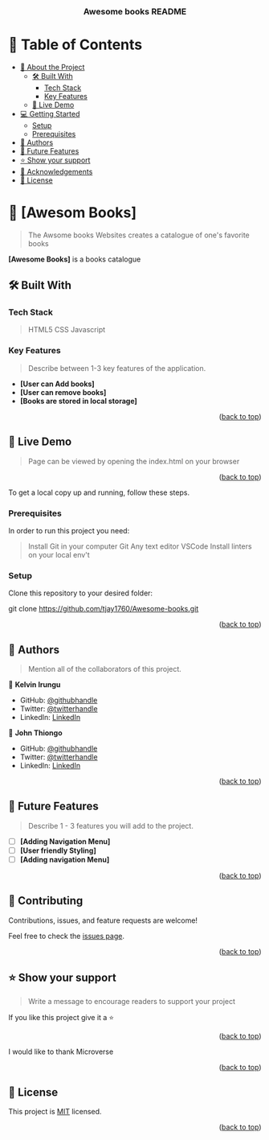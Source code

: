 <a name="readme-top"></a>

<div align="center">
    <br/>

  <h3><b>Awesome books README</b></h3>

</div>

<!-- TABLE OF CONTENTS -->

# 📗 Table of Contents

- [📖 About the Project](#about-project)
  - [🛠 Built With](#built-with)
    - [Tech Stack](#tech-stack)
    - [Key Features](#key-features)
  - [🚀 Live Demo](#live-demo)
- [💻 Getting Started](#getting-started)
  - [Setup](#setup)
  - [Prerequisites](#prerequisites)
- [👥 Authors](#authors)
- [🔭 Future Features](#future-features)
- [⭐️ Show your support](#support)
- [🙏 Acknowledgements](#acknowledgements)
- [📝 License](#license)

<!-- PROJECT DESCRIPTION -->

# 📖 [Awesom Books] <a name="about-project"></a>

> The Awsome books Websites creates a catalogue of one's favorite books

**[Awesome Books]** is a books catalogue

## 🛠 Built With <a name="built-with"></a>

### Tech Stack <a name="tech-stack"></a>

> HTML5
> CSS
> Javascript

<!-- Features -->

### Key Features <a name="key-features"></a>

> Describe between 1-3 key features of the application.

- **[User can Add books]**
- **[User can remove books]**
- **[Books are stored in local storage]**

<p align="right">(<a href="#readme-top">back to top</a>)</p>

<!-- LIVE DEMO -->

## 🚀 Live Demo <a name="live-demo"></a>

> Page can be viewed by opening the index.html on your browser

<p align="right">(<a href="#readme-top">back to top</a>)</p>


To get a local copy up and running, follow these steps.

### Prerequisites

In order to run this project you need:


> Install Git in your computer Git
> Any text editor VSCode
> Install linters on your local env't

### Setup

Clone this repository to your desired folder:

 git clone https://github.com/tjay1760/Awesome-books.git

<p align="right">(<a href="#readme-top">back to top</a>)</p>

<!-- AUTHORS -->

## 👥 Authors <a name="authors"></a>

> Mention all of the collaborators of this project.

👤 **Kelvin Irungu**

- GitHub: [@githubhandle](https://github.com/Kel-nana)
- Twitter: [@twitterhandle](https://twitter.com/irungu69/with_replies)
- LinkedIn: [LinkedIn](https://www.linkedin.com/in/kelvin-irungu-838923249/?originalSubdomain=ke)

👤 **John Thiongo**

- GitHub: [@githubhandle](https://github.com/tjay1760)
- Twitter: [@twitterhandle](https://twitter.com/twitterhandle)
- LinkedIn: [LinkedIn](https://www.linkedin.com/in/john-thiongo-10484347/)

<p align="right">(<a href="#readme-top">back to top</a>)</p>

<!-- FUTURE FEATURES -->

## 🔭 Future Features <a name="future-features"></a>

> Describe 1 - 3 features you will add to the project.

- [ ] **[Adding Navigation Menu]**
- [ ] **[User friendly Styling]**
- [ ] **[Adding navigation Menu]**

<p align="right">(<a href="#readme-top">back to top</a>)</p>

<!-- CONTRIBUTING -->

## 🤝 Contributing <a name="contributing"></a>

Contributions, issues, and feature requests are welcome!

Feel free to check the [issues page](../../issues/).

<p align="right">(<a href="#readme-top">back to top</a>)</p>

<!-- SUPPORT -->

## ⭐️ Show your support <a name="support"></a>

> Write a message to encourage readers to support your project

If you like this project give it a ⭐️

<p align="right">(<a href="#readme-top">back to top</a>)</p>


I would like to thank Microverse

<p align="right">(<a href="#readme-top">back to top</a>)</p>


<!-- LICENSE -->

## 📝 License <a name="license"></a>

This project is [MIT](./LICENSE) licensed.


<p align="right">(<a href="#readme-top">back to top</a>)</p>
